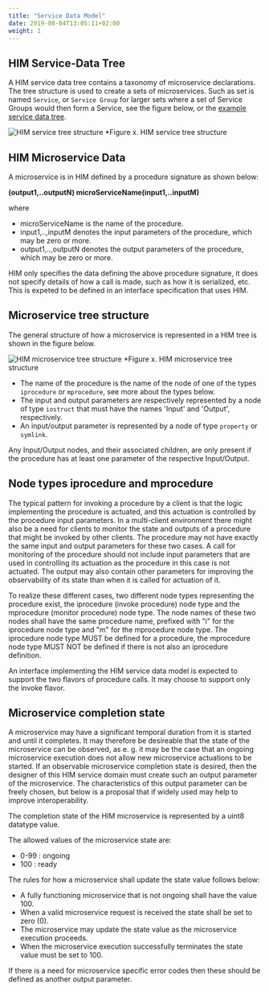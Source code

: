 ```yaml
---
title: "Service Data Model"
date: 2019-08-04T13:05:11+02:00
weight: 1
---
```


## HIM Service-Data Tree
A HIM service data tree contains a taxonomy of microservice declarations.
The tree structure is used to create a sets of microservices.
Such as set is named `Service`, or `Service Group` for larger sets where a set of Service Groups would then form a Service,
see the figure below, or the [example service data tree](https://github.com/COVESA/hierarchical_information_model/blob/master/examples/HIM_Service.v1.0.0.him).

![HIM service tree structure](/hierarchical_information_model/images/service_tree_structure.png?width=50pc)
*Figure x. HIM service tree structure

## HIM Microservice Data
A microservice is in HIM defined by a procedure signature as shown below:

**(output1,..outputN) microServiceName(input1,..inputM)**

where
- microServiceName is the name of the procedure.
- input1,..,inputM denotes the input parameters of the procedure, which may be zero or more.
- output1,..,outputN denotes the output parameters of the procedure, which may be zero or more.

HIM only specifies the data defining the above procedure signature, it does not specify details of how a call is made, such as how it is serialized, etc.
This is expeted to be defined in an interface specification that uses HIM.

## Microservice tree structure

The general structure of how a microservice is represented in a HIM tree is shown in the figure below.

![HIM microservice tree structure](/hierarchical_information_model/images/microservice_tree_structure.png?width=50pc)
*Figure x. HIM microservice tree structure

- The name of the procedure is the name of the node of one of the types `iprocedure` or `mprocedure`, see more about the types below.
- The input and output parameters are respectively represented by a  node of type `iostruct` that must have the names 'Input' and 'Output', respectively.
- An input/output parameter is represented by a node of type `property` or `symlink`.

Any Input/Output nodes, and their associated children, are only present if the procedure has at least one parameter of the respective Input/Output.

## Node types iprocedure and mprocedure
The typical pattern for invoking a procedure by a client is that the logic implementing the procedure is actuated, and this actuation is controlled by the procedure input parameters.
In a multi-client environment there might also be a need for clients to monitor the state and outputs of a procedure that might be invoked by other clients.
The procedure may not have exactly the same input and output parameters for these two cases.
A call for monitoring of the procedure should not include input parameters that are used in controlling its actuation as the procedure in this case is not actuated.
The output may also contain other parameters for improving the observability of its state than when it is called for actuation of it.

To realize these different cases, two different node types representing the procedure exist, the iprocedure (invoke procedure) node type and the mprocedure (monitor procedure) node type.
The node names of these two nodes shall have the same procedure name, prefixed with "i" for the iprocedure node type and "m" for the mprocedure node type.
The iprocedure node type MUST be defined for a procedure, the mprocedure node type MUST NOT be defined if there is not also an iprocedure definition.

An interface implementing the HIM service data model is expected to support the two flavors of procedure calls.
It may choose to support only the invoke flavor.

## Microservice completion state

A microservice may have a significant temporal duration from it is started and until it completes.
It may therefore be desireable that the state of the microservice can be observed,
as e. g. it may be the case that an ongoing microservice execution does not allow new microservice actuations to be started.
If an observable microservice completion state is desired, then the designer of this HIM service domain must create such an output parameter of the microservice.
The characteristics of this output parameter can be freely chosen, but below is a proposal that if widely used may help to improve interoperability.

The completion state of the HIM microservice is represented by a uint8 datatype value.

The allowed values of the microservice state are:
- 0-99 : ongoing
- 100 : ready

The rules for how a microservice shall update the state value follows below:

- A fully functioning microservice that is not ongoing shall have the value 100.
- When a valid microservice request is received the state shall be set to zero (0).
- The microservice may update the state value as the microservice execution proceeds.
- When the microservice execution successfully terminates the state value must be set to 100.

If there is a need for microservice specific error codes then these should be defined as another output parameter.
